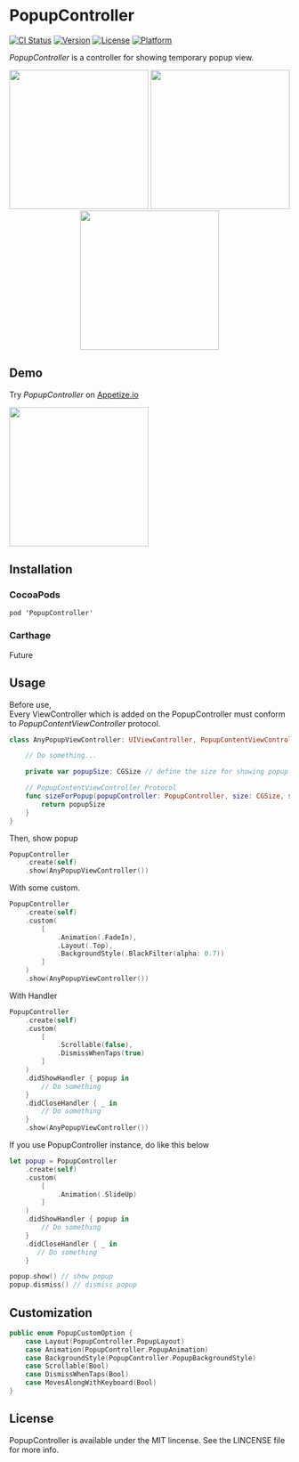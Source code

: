# PopupController
[![CI Status](http://img.shields.io/travis/daisuke310vvv/PopupController.svg?style=flat)](https://travis-ci.org/daisuke310vvv/PopupController)
[![Version](https://img.shields.io/cocoapods/v/PopupController.svg?style=flat)](http://cocoapods.org/pods/PopupController)
[![License](https://img.shields.io/cocoapods/l/PopupController.svg?style=flat)](http://cocoapods.org/pods/PopupController)
[![Platform](https://img.shields.io/cocoapods/p/PopupController.svg?style=flat)](http://cocoapods.org/pods/PopupController)  
  
*PopupController* is a controller for showing temporary popup view.  
  
<p align="center">
<img src="https://github.com/daisuke310vvv/PopupController/blob/master/screenshots/ss01.jpg" width="250px" />
<img src="https://github.com/daisuke310vvv/PopupController/blob/master/screenshots/ss02.jpg" width="250px" />
<img src="https://github.com/daisuke310vvv/PopupController/blob/master/screenshots/ss03.jpg" width="250px" />
</p>
  
## Demo
Try *PopupController* on [Appetize.io](https://appetize.io/app/k498jv54rud8erd7dgnv83kgmr?device=iphone5s&scale=75&orientation=portrait&osVersion=9.2)  
  
<img src="https://github.com/daisuke310vvv/PopupController/blob/master/screenshots/ss.gif" width="250px" />

## Installation
### CocoaPods

```
pod 'PopupController'
```

### Carthage
Future

## Usage

Before use,  
Every ViewController which is added on the PopupController must conform to *PopupContentViewController* protocol.  

```swift
class AnyPopupViewController: UIViewController, PopupContentViewController {

	// Do something...

	private var popupSize: CGSize // define the size for showing popup view size.

	// PopupContentViewController Protocol
    func sizeForPopup(popupController: PopupController, size: CGSize, showingKeyboard: Bool) -> CGSize {
	    return popupSize
	}
}
```
  
Then, show popup  

```swift
PopupController
    .create(self)
    .show(AnyPopupViewController())
```  
  
With some custom.  
  
```swift
PopupController
    .create(self)
    .custom(
        [
            .Animation(.FadeIn), 
            .Layout(.Top), 
            .BackgroundStyle(.BlackFilter(alpha: 0.7))
        ]
    )
    .show(AnyPopupViewController())
```  

With Handler  

```swift
PopupController
    .create(self)
    .custom(
        [
            .Scrollable(false), 
            .DismissWhenTaps(true)
        ]
    )
    .didShowHandler { popup in
        // Do something
    }
    .didCloseHandler { _ in
        // Do something
    }
    .show(AnyPopupViewController())
```  

If you use PopupController instance, do like this below  

```swift
let popup = PopupController
    .create(self)
    .custom(
        [
            .Animation(.SlideUp)
        ]
    )
    .didShowHandler { popup in
        // Do something
    }
    .didCloseHandler { _ in
       // Do something
    }

popup.show() // show popup
popup.dismiss() // dismiss popup
```  
  
## Customization  
  
```swift
public enum PopupCustomOption {
    case Layout(PopupController.PopupLayout)
    case Animation(PopupController.PopupAnimation)
    case BackgroundStyle(PopupController.PopupBackgroundStyle)
    case Scrollable(Bool)
    case DismissWhenTaps(Bool)
    case MovesAlongWithKeyboard(Bool)
}
```

## License
PopupController is available under the MIT lincense. See the LINCENSE file for more info.
